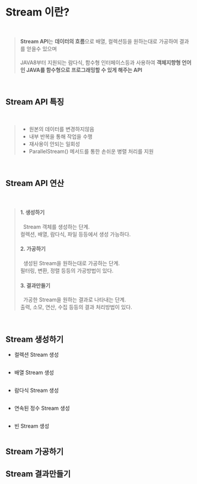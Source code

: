 #  Stream 이란?  
</br>

> **Stream API**는 **데이터의 흐름**으로 배열, 컬렉션등을 원하는대로 가공하여 결과를 얻을수 있으며 </br></br>
> JAVA8부터 지원되는 람다식, 함수형 인터페이스등과 사용하여 
> **객체지향형 언어인 JAVA를 함수형으로 프로그래밍할 수 있게 해주는 API**

</br>

## Stream API 특징  
</br>

> - 원본의 데이터를 변경하지않음
> - 내부 반복을 통해 작업을 수행
> - 재사용이 안되는 일회성 
> - ParallelStream() 메서드를 통한 손쉬운 병렬 처리를 지원

</br>


## Stream API 연산  
</br>

> #### 1. 생성하기 </br>
>   &nbsp;  Stream 객체를 생성하는 단계. </br>
>        컬렉션, 배열, 람다식, 파일 등등에서 생성 가능하다. </br>
> #### 2. 가공하기 </br>
>    &nbsp; 생성된 Stream을 원하는대로 가공하는 단계. </br>
>        필터링, 변환, 정렬 등등의 가공방법이 있다. </br>
> #### 3. 결과만들기 </br>
>    &nbsp; 가공한 Stream을 원하는 결과로 나타내는 단계. </br>
>        출력, 소모, 연산, 수집 등등의 결과 처리방법이 있다.

</br>

## Stream 생성하기 </br>

- 컬렉션 Stream 생성 </br>

```

```

- 배열 Stream 생성 </br>

```

```


- 람다식 Stream 생성 </br>

```

```


- 연속된 정수 Stream 생성 </br>

```

```

- 빈 Stream 생성 </br>


```

```


## Stream 가공하기 </br>




## Stream 결과만들기 </br>



